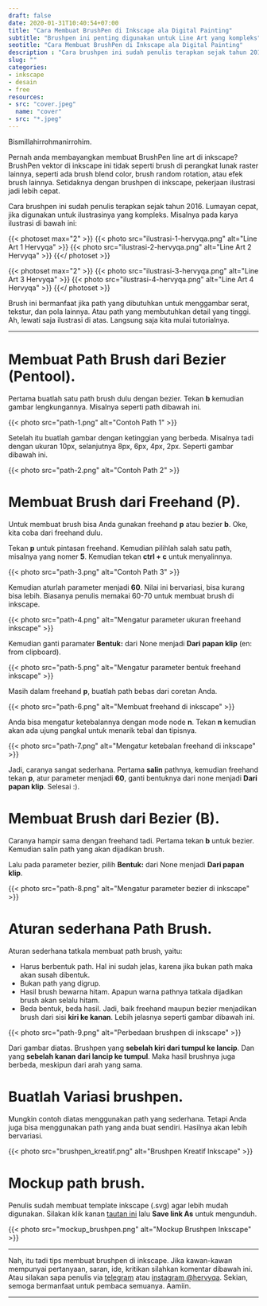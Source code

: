 ```yaml
---
draft: false
date: 2020-01-31T10:40:54+07:00
title: "Cara Membuat BrushPen di Inkscape ala Digital Painting"
subtitle: "Brushpen ini penting digunakan untuk Line Art yang kompleks"
seotitle: "Cara Membuat BrushPen di Inkscape ala Digital Painting"
description : "Cara brushpen ini sudah penulis terapkan sejak tahun 2016. Setidaknya dengan brushpen di inkscape, membuat karya ilustrasi yang kompleks jadi lebih cepat."
slug: ""
categories:
- inkscape
- desain
- free
resources:
- src: "cover.jpeg"
  name: "cover"
- src: "*.jpeg"
---
```


Bismillahirrohmanirrohim.

Pernah anda membayangkan membuat BrushPen line art di inkscape?
BrushPen vektor di inkscape ini tidak seperti brush di perangkat lunak raster lainnya, seperti ada brush blend color, brush random rotation, atau efek brush lainnya. Setidaknya dengan brushpen di inkscape, pekerjaan ilustrasi jadi lebih cepat.

Cara brushpen ini sudah penulis terapkan sejak tahun 2016. Lumayan cepat, jika digunakan untuk ilustrasinya yang kompleks. Misalnya pada karya ilustrasi di bawah ini:

{{< photoset max="2" >}}
  {{< photo src="ilustrasi-1-hervyqa.png" alt="Line Art 1 Hervyqa" >}}
  {{< photo src="ilustrasi-2-hervyqa.png" alt="Line Art 2 Hervyqa" >}}
{{</ photoset >}}

{{< photoset max="2" >}}
  {{< photo src="ilustrasi-3-hervyqa.png" alt="Line Art 3 Hervyqa" >}}
  {{< photo src="ilustrasi-4-hervyqa.png" alt="Line Art 4 Hervyqa" >}}
{{</ photoset >}}

Brush ini bermanfaat jika path yang dibutuhkan untuk menggambar serat, tekstur, dan pola lainnya.
Atau path yang membutuhkan detail yang tinggi. Ah, lewati saja ilustrasi di atas. Langsung saja kita mulai tutorialnya.

***

# Membuat Path Brush dari Bezier (Pentool).

Pertama buatlah satu path brush dulu dengan bezier. Tekan **b** kemudian gambar lengkungannya. Misalnya seperti path dibawah ini.

{{< photo src="path-1.png" alt="Contoh Path 1" >}}

Setelah itu buatlah gambar dengan ketinggian yang berbeda. Misalnya tadi dengan ukuran 10px, selanjutnya 8px, 6px, 4px, 2px. Seperti gambar dibawah ini.

{{< photo src="path-2.png" alt="Contoh Path 2" >}}

# Membuat Brush dari Freehand (P).

Untuk membuat brush bisa Anda gunakan freehand **p** atau bezier **b**. Oke, kita coba dari freehand dulu.

Tekan **p** untuk pintasan freehand. Kemudian pilihlah salah satu path, misalnya yang nomer **5**. Kemudian tekan **ctrl + c** untuk menyalinnya.

{{< photo src="path-3.png" alt="Contoh Path 3" >}}

Kemudian aturlah parameter menjadi **60**. Nilai ini bervariasi, bisa kurang bisa lebih. Biasanya penulis memakai 60-70 untuk membuat brush di inkscape.

{{< photo src="path-4.png" alt="Mengatur parameter ukuran freehand inkscape" >}}

Kemudian ganti paramater **Bentuk:** dari None menjadi **Dari papan klip** (en: from clipboard).

{{< photo src="path-5.png" alt="Mengatur parameter bentuk freehand inkscape" >}}

Masih dalam freehand **p**, buatlah path bebas dari coretan Anda.

{{< photo src="path-6.png" alt="Membuat freehand di inkscape" >}}

Anda bisa mengatur ketebalannya dengan mode node **n**. Tekan **n** kemudian akan ada ujung pangkal untuk menarik tebal dan tipisnya.

{{< photo src="path-7.png" alt="Mengatur ketebalan freehand di inkscape" >}}

Jadi, caranya sangat sederhana. Pertama **salin** pathnya, kemudian freehand tekan **p**, atur parameter menjadi **60**, ganti bentuknya dari none menjadi **Dari papan klip**. Selesai :).

# Membuat Brush dari Bezier (B).

Caranya hampir sama dengan freehand tadi. Pertama tekan **b** untuk bezier. Kemudian salin path yang akan dijadikan brush.

Lalu pada parameter bezier, pilih **Bentuk:** dari None menjadi **Dari papan klip**.

{{< photo src="path-8.png" alt="Mengatur parameter bezier di inkscape" >}}

# Aturan sederhana Path Brush.

Aturan sederhana tatkala membuat path brush, yaitu:

* Harus berbentuk path. Hal ini sudah jelas, karena jika bukan path maka akan susah dibentuk.
* Bukan path yang digrup.
* Hasil brush bewarna hitam. Apapun warna pathnya tatkala dijadikan brush akan selalu hitam.
* Beda bentuk, beda hasil. Jadi, baik freehand maupun bezier menjadikan brush dari sisi **kiri ke kanan**. Lebih jelasnya seperti gambar dibawah ini.

{{< photo src="path-9.png" alt="Perbedaan brushpen di inkscape" >}}

Dari gambar diatas. Brushpen yang **sebelah kiri dari tumpul ke lancip**. Dan yang **sebelah kanan dari lancip ke tumpul**. Maka hasil brushnya juga berbeda, meskipun dari arah yang sama.


# Buatlah Variasi brushpen.

Mungkin contoh diatas menggunakan path yang sederhana. Tetapi Anda juga bisa menggunakan path yang anda buat sendiri. Hasilnya akan lebih bervariasi.

{{< photo src="brushpen_kreatif.png" alt="Brushpen Kreatif Inkscape" >}}

# Mockup path brush.

Penulis sudah membuat template inkscape (.svg) agar lebih mudah digunakan. Silakan klik kanan [tautan ini](mockup_brushpen.svg) lalu **Save link As** untuk mengunduh.

{{< photo src="mockup_brushpen.png" alt="Mockup Brushpen Inkscape" >}}

***

Nah, itu tadi tips membuat brushpen di inkscape. Jika kawan-kawan mempunyai pertanyaan, saran, ide, kritikan silahkan komentar dibawah ini. Atau silakan sapa penulis via [telegram](https://t.me/hervyqa) atau [instagram @hervyqa](https://instagram.com/hervyqa). Sekian, semoga bermanfaat untuk pembaca semuanya. Aamiin.

***
